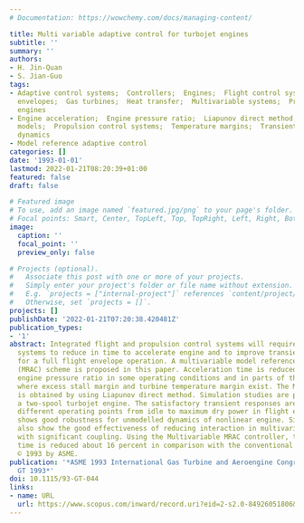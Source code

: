 ```yaml
---
# Documentation: https://wowchemy.com/docs/managing-content/

title: Multi variable adaptive control for turbojet engines
subtitle: ''
summary: ''
authors:
- H. Jin-Quan
- S. Jian-Guo
tags:
- Adaptive control systems;  Controllers;  Engines;  Flight control systems;  Flight
  envelopes;  Gas turbines;  Heat transfer;  Multivariable systems;  Propulsion;  Turbojet
  engines
- Engine acceleration;  Engine pressure ratio;  Liapunov direct method;  Multi-variable
  models;  Propulsion control systems;  Temperature margins;  Transient performance;  Unmodelled
  dynamics
- Model reference adaptive control
categories: []
date: '1993-01-01'
lastmod: 2022-01-21T08:20:39+01:00
featured: false
draft: false

# Featured image
# To use, add an image named `featured.jpg/png` to your page's folder.
# Focal points: Smart, Center, TopLeft, Top, TopRight, Left, Right, BottomLeft, Bottom, BottomRight.
image:
  caption: ''
  focal_point: ''
  preview_only: false

# Projects (optional).
#   Associate this post with one or more of your projects.
#   Simply enter your project's folder or file name without extension.
#   E.g. `projects = ["internal-project"]` references `content/project/deep-learning/index.md`.
#   Otherwise, set `projects = []`.
projects: []
publishDate: '2022-01-21T07:20:38.420481Z'
publication_types:
- '1'
abstract: Integrated flight and propulsion control systems will require propulsion
  systems to reduce in time to accelerate engine and to improve transient performance
  for a full flight envelope operation. A multivariable model reference adaptive control
  (MRAC) scheme is proposed in this paper. Acceleration time is reduced by uptrimming
  engine pressure ratio in some operating conditions and in parts of the flight envelope
  where excess stall margin and turbine temperature margin exist. The MRAC scheme
  is obtained by using Liapunov direct method. Simulation studies are performed for
  a two-spool turbojet engine. The satisfactory transient responses are obtained at
  different operating points from idle to maximum dry power in flight envelope which
  shows good robustness for unmodelled dynamics of nonlinear engine. Simulation results
  also show the good effectiveness of reducing interaction in multivariable system
  with significant coupling. Using the Multivariable MRAC controller, the engine acceleration
  time is reduced about 16 percent in comparison with the conventional engine controller.
  © 1993 by ASME.
publication: '*ASME 1993 International Gas Turbine and Aeroengine Congress and Exposition,
  GT 1993*'
doi: 10.1115/93-GT-044
links:
- name: URL
  url: https://www.scopus.com/inward/record.uri?eid=2-s2.0-84926051806&doi=10.1115%2f93-GT-044&partnerID=40&md5=87364fe70758a1227aba3c4925cc6ce4
---
```

